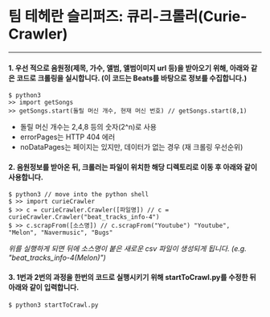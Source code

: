 # 팀 테헤란 슬리퍼즈: 큐리-크롤러(Curie-Crawler)
* * *

#### 1. 우선 적으로 음원정(제목, 가수, 앨범, 앨범이미지 url 등)을 받아오기 위해, 아래와 같은 코드로 크롤링을 실시합니다. (이 코드는 Beats를 바탕으로 정보를 수집합니다.)
```
$ python3
>> import getSongs
>> getSongs.start(돌릴 머신 개수, 현재 머신 번호) // getSongs.start(8,1)
```

* 돌릴 머신 개수는 2,4,8 등의 숫자(2^n)로 사용
* errorPages는 HTTP 404 에러
* noDataPages는 페이지는 있지만, 데이터가 없는 경우 (재 크롤링 우선순위)

#### 2. 음원정보를 받아온 뒤, 크롤러는 파일이 위치한 해당 디렉토리로 이동 후 아래와 같이 사용합니다.
```
$ python3 // move into the python shell
$ >> import curieCrawler
$ >> c = curieCrawler.Crawler([파일명]) // c = curieCrawler.Crawler("beat_tracks_info-4")
$ >> c.scrapFrom([소스명]) // c.scrapFrom("Youtube") "Youtube", "Melon", "Navermusic", "Bugs"
```

*위를 실행하게 되면 뒤에 소스명이 붙은 새로운 csv 파일이 생성되게 됩니다. (e.g. "beat_tracks_info-4(Melon)")*

#### 3. 1번과 2번의 과정을 한번의 코드로 실행시키기 위해 startToCrawl.py를 수정한 뒤 아래와 같이 입력합니다.
```
$ python3 startToCrawl.py
```